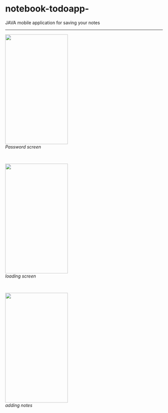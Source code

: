 # notebook-todoapp-
JAVA mobile application for saving your notes
<hr>
<p><img src="https://github.com/user-attachments/assets/08a5b266-0165-4790-bd87-2cb92e7ace9d" width="200" height="350"/><br><i>Password screen</i></p>

<br>
<p><img src="https://github.com/user-attachments/assets/c76a5b27-469b-449a-bff2-ac06a22185de" width="200" height="350"/><br><i>loading screen</i></p>

<br>
<p><img src="https://github.com/user-attachments/assets/1b4b8ee5-7b62-4024-8624-78b99a5d5237" width="200" height="350"/><br><i>adding notes</i></p>

